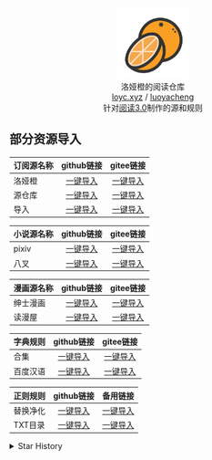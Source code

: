 <div align="center">
<img width="125" height="125" src="订阅/洛娅橙/主页/favicon.svg" alt="洛娅橙"/>
<br>洛娅橙的阅读仓库
<br><a href="https://loyc.xyz" target="_blank">loyc.xyz</a> / <a href="https://github.com/Luoyacheng" target="_blank">luoyacheng</a>
<br>针对<a href="https://github.com/gedoor/legado" target="_blank">阅读3.0</a>制作的源和规则
</div>

<h2>部分资源导入</h2>

|订阅源名称|github链接|gitee链接|
|:--|:-:|:-:|
|洛娅橙|[一键导入](https://loyc.xyz/b/cdx.html?src=legado://import/importonline?src=https://raw.githubusercontent.com/Luoyacheng/yuedu/main/订阅/洛娅橙/lyc.json)|[一键导入](https://loyc.xyz/b/cdx.html?src=legado://import/importonline?src=https://gitee.com/lyc486/yuedu2/raw/main/订阅/洛娅橙/lyc.json)|
|源仓库|[一键导入](https://loyc.xyz/b/cdx.html?src=legado://import/importonline?src=https://raw.githubusercontent.com/Luoyacheng/yuedu/main/订阅/源仓库/yck.json)|[一键导入](https://loyc.xyz/b/cdx.html?src=legado://import/importonline?src=https://gitee.com/lyc486/yuedu2/raw/main/订阅/源仓库/yck.json)|
|导入|[一键导入](https://loyc.xyz/b/cdx.html?src=legado://import/importonline?src=https://raw.githubusercontent.com/Luoyacheng/yuedu/main/订阅/导入/daoru.json)|[一键导入](https://loyc.xyz/b/cdx.html?src=legado://import/importonline?src=https://gitee.com/lyc486/yuedu2/raw/main/订阅/导入/daoru.json)|

|小说源名称|github链接|gitee链接|
|:--|:-:|:-:|
|pixiv|[一键导入](https://loyc.xyz/b/cdx.html?src=legado://import/importonline?src=https://raw.githubusercontent.com/Luoyacheng/yuedu/main/书源/pixiv小说/pixiv.json)|[一键导入](https://loyc.xyz/b/cdx.html?src=legado://import/importonline?src=https://gitee.com/lyc486/yuedu2/raw/main/书源/pixiv小说/pixiv.json)|
|八叉|[一键导入](https://loyc.xyz/b/cdx.html?src=legado://import/importonline?src=https://raw.githubusercontent.com/Luoyacheng/yuedu/main/书源/八叉/8x.json)|[一键导入](https://loyc.xyz/b/cdx.html?src=legado://import/importonline?src=https://gitee.com/lyc486/yuedu2/raw/main/书源/八叉/8x.json)|

|漫画源名称|github链接|gitee链接|
|:--|:-:|:-:|
|绅士漫画|[一键导入](https://loyc.xyz/b/cdx.html?src=legado://import/importonline?src=https://raw.githubusercontent.com/Luoyacheng/yuedu/main/漫画/绅士漫画/shenshi.json)|[一键导入](https://loyc.xyz/b/cdx.html?src=legado://import/importonline?src=https://gitee.com/lyc486/yuedu2/raw/main/漫画/绅士漫画/shenshi.json)|
|读漫屋|[一键导入](https://loyc.xyz/b/cdx.html?src=legado://import/importonline?src=https://raw.githubusercontent.com/Luoyacheng/yuedu/main/漫画/读漫屋/duman.json)|[一键导入](https://loyc.xyz/b/cdx.html?src=legado://import/importonline?src=https://gitee.com/lyc486/yuedu2/raw/main/漫画/读漫屋/duman.json)|

|字典规则|github链接|gitee链接|
|:--|:-:|:-:|
|合集|[一键导入](https://loyc.xyz/b/cdx.html?src=legado://import/importonline?src=https://raw.githubusercontent.com/Luoyacheng/yuedu/main/字典/合集/zdhj.json)|[一键导入](https://loyc.xyz/b/cdx.html?src=legado://import/importonline?src=https://gitee.com/lyc486/yuedu2/raw/main/字典/合集/zdhj.json)|
|百度汉语|[一键导入](https://loyc.xyz/b/cdx.html?src=legado://import/importonline?src=https://raw.githubusercontent.com/Luoyacheng/yuedu/main/字典/百度汉语/baiducd.json)|[一键导入](https://loyc.xyz/b/cdx.html?src=legado://import/importonline?src=https://gitee.com/lyc486/yuedu2/raw/main/字典/百度汉语/baiducd.json)|

|正则规则|github链接|备用链接|
|:--|:-:|:-:|
|替换净化|[一键导入](https://loyc.xyz/b/cdx.html?src=legado://import/importonline?src=https://raw.githubusercontent.com/Luoyacheng/yuedu/main/净化/合集/jh.json)|[一键导入](https://loyc.xyz/b/cdx.html?src=legado://import/importonline?src=https://yd.loyc.xyz/净化/合集/jh.json)|
|TXT目录|[一键导入](https://loyc.xyz/b/cdx.html?src=legado://import/importonline?src=https://raw.githubusercontent.com/Luoyacheng/yuedu/main/目录/合集/mlhj.json)|[一键导入](https://loyc.xyz/b/cdx.html?src=legado://import/importonline?src=https://yd.loyc.xyz/目录/合集/mlhj.json)|

<details>
<summary>Star History</summary>
<picture>
   <source media="(prefers-color-scheme: dark)" srcset="https://api.star-history.com/svg?repos=luoyacheng/yuedu&type=Date&theme=dark" />
   <source media="(prefers-color-scheme: light)" srcset="https://api.star-history.com/svg?repos=luoyacheng/yuedu&type=Date" />
   <img alt="Star History Chart" src="https://api.star-history.com/svg?repos=luoyacheng/yuedu&type=Date" />
</picture>
</details>
